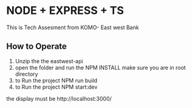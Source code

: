 # NODE + EXPRESS + TS

This is Tech Assesment from KOMO- East west Bank

## How to Operate

1.  Unzip the the eastwest-api
2.  open the folder and run the NPM INSTALL make sure you are in root directory
3.  to Run the project NPM run build
4.  to Run the project NPM start:dev

the display must be http://localhost:3000/
